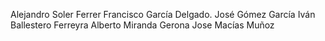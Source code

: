 Alejandro Soler Ferrer
Francisco García Delgado.
José Gómez García
Iván Ballestero Ferreyra
Alberto Miranda Gerona
Jose Macías Muñoz
